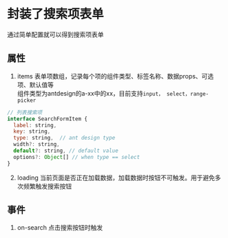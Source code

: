# 封装了搜索项表单
通过简单配置就可以得到搜索项表单

## 属性
1. items
表单项数组，记录每个项的组件类型、标签名称、数据props、可选项、默认值等   
组件类型为antdesign的a-xx中的xx，目前支持`input， select，range-picker`
``` javascript
// 列表搜索项
interface SearchFormItem {
  label: string,
  key: string,
  type: string,  // ant design type
  width?: string,
  default?: string, // default value
  options?: Object[] // when type == select
}
```

2. loading
当前页面是否正在加载数据，加载数据时按钮不可触发。用于避免多次频繁触发搜索按钮

## 事件
1. on-search
点击搜索按钮时触发
